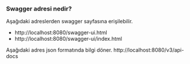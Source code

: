 ### Swagger adresi nedir?
Aşağıdaki adreslerden swagger sayfasına erişilebilir.
- http://localhost:8080/swagger-ui.html
- http://localhost:8080/swagger-ui/index.html


Aşağıdaki adres json formatında bilgi döner.
http://localhost:8080/v3/api-docs
